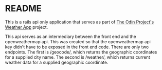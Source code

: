 # README

This is a rails api only application that serves as part of [The Odin Project's](https://www.theodinproject.com/) 
[Weather App](https://www.theodinproject.com/paths/full-stack-ruby-on-rails/courses/javascript/lessons/weather-app) project.  

This api serves as an intermediary between the front end and the openweathermap api.  This was created so that
the openweathermap api key didn't have to be exposed in the front end code.  There are only two endpoints. The first
is /geocode/, which returns the geographic coordinates for a supplied city name.  The second is /weather/, which 
returns current weather data for a supplied geographic coordinate.  
